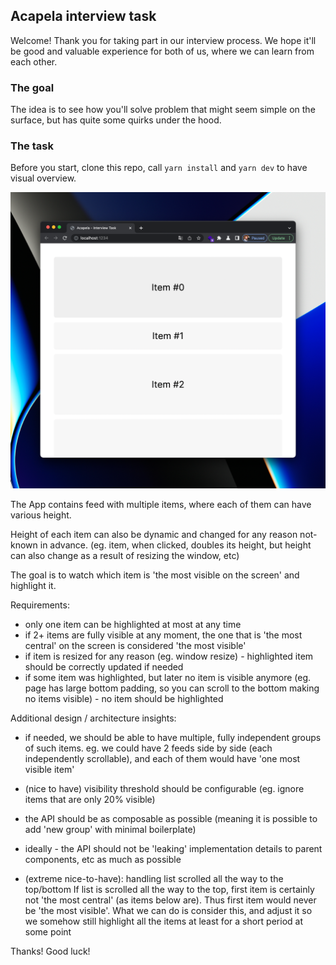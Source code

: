 ## Acapela interview task

Welcome! Thank you for taking part in our interview process. We hope it'll be good and valuable experience for both of us, where we can learn from each other.

### The goal

The idea is to see how you'll solve problem that might seem simple on the surface, but has quite some quirks under the hood.

### The task

Before you start, clone this repo, call `yarn install` and `yarn dev` to have visual overview.

![app](preview.png "The app")

The App contains feed with multiple items, where each of them can have various height.

Height of each item can also be dynamic and changed for any reason not-known in advance. (eg. item, when clicked, doubles its height, but height can also change as a result of resizing the window, etc)

The goal is to watch which item is 'the most visible on the screen' and highlight it.

Requirements:

- only one item can be highlighted at most at any time
- if 2+ items are fully visible at any moment, the one that is 'the most central' on the screen is considered 'the most visible'
- if item is resized for any reason (eg. window resize) - highlighted item should be correctly updated if needed
- if some item was highlighted, but later no item is visible anymore (eg. page has large bottom padding, so you can scroll to the bottom making no items visible) - no item should be highlighted

Additional design / architecture insights:

- if needed, we should be able to have multiple, fully independent groups of such items. eg. we could have 2 feeds side by side (each independently scrollable), and each of them would have 'one most visible item'
- (nice to have) visibility threshold should be configurable (eg. ignore items that are only 20% visible)
- the API should be as composable as possible (meaning it is possible to add 'new group' with minimal boilerplate)
- ideally - the API should not be 'leaking' implementation details to parent components, etc as much as possible

- (extreme nice-to-have): handling list scrolled all the way to the top/bottom
  If list is scrolled all the way to the top, first item is certainly not 'the most central' (as items below are). Thus first item would never be 'the most visible'. What we can do is consider this, and adjust it so we somehow still highlight all the items at least for a short period at some point

Thanks! Good luck!
